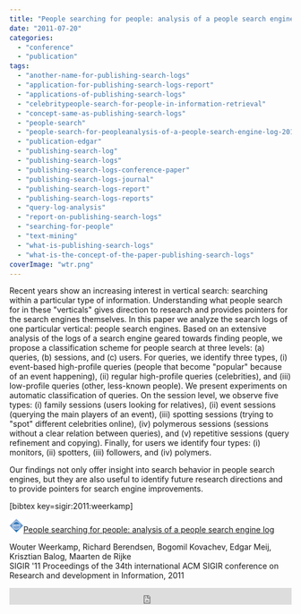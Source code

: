 ```yaml
---
title: "People searching for people: analysis of a people search engine log"
date: "2011-07-20"
categories: 
  - "conference"
  - "publication"
tags: 
  - "another-name-for-publishing-search-logs"
  - "application-for-publishing-search-logs-report"
  - "applications-of-publishing-search-logs"
  - "celebritypeople-search-for-people-in-information-retrieval"
  - "concept-same-as-publishing-search-logs"
  - "people-search"
  - "people-search-for-peopleanalysis-of-a-people-search-engine-log-2011"
  - "publication-edgar"
  - "publishing-search-log"
  - "publishing-search-logs"
  - "publishing-search-logs-conference-paper"
  - "publishing-search-logs-journal"
  - "publishing-search-logs-report"
  - "publishing-search-logs-reports"
  - "query-log-analysis"
  - "report-on-publishing-search-logs"
  - "searching-for-people"
  - "text-mining"
  - "what-is-publishing-search-logs"
  - "what-is-the-concept-of-the-paper-publishing-search-logs"
coverImage: "wtr.png"
---
```


Recent years show an increasing interest in vertical search: searching within a particular type of information. Understanding what people search for in these "verticals" gives direction to research and provides pointers for the search engines themselves. In this paper we analyze the search logs of one particular vertical: people search engines. Based on an extensive analysis of the logs of a search engine geared towards finding people, we propose a classification scheme for people search at three levels: (a) queries, (b) sessions, and (c) users. For queries, we identify three types, (i) event-based high-profile queries (people that become "popular" because of an event happening), (ii) regular high-profile queries (celebrities), and (iii) low-profile queries (other, less-known people). We present experiments on automatic classification of queries. On the session level, we observe five types: (i) family sessions (users looking for relatives), (ii) event sessions (querying the main players of an event), (iii) spotting sessions (trying to "spot" different celebrities online), (iv) polymerous sessions (sessions without a clear relation between queries), and (v) repetitive sessions (query refinement and copying). Finally, for users we identify four types: (i) monitors, (ii) spotters, (iii) followers, and (iv) polymers.

Our findings not only offer insight into search behavior in people search engines, but they are also useful to identify future research directions and to provide pointers for search engine improvements.

\[bibtex key=sigir:2011:weerkamp\]

![ACM DL Author-ize service](images/oa.gif)[People searching for people: analysis of a people search engine log](http://dl.acm.org/authorize?6550391 "People searching for people: analysis of a people search engine log")

Wouter Weerkamp, Richard Berendsen, Bogomil Kovachev, Edgar Meij, Krisztian Balog, Maarten de Rijke  
SIGIR '11 Proceedings of the 34th international ACM SIGIR conference on Research and development in Information, 2011

<iframe src="http://dl.acm.org/authorizestats?6550391" width="100%" height="30" scrolling="no" frameborder="0">frames are not supported</iframe>
